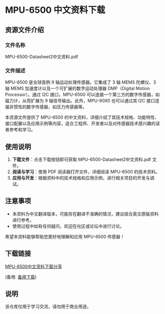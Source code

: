 # MPU-6500 中文资料下载

## 资源文件介绍

### 文件名称
MPU-6500-Datasheet2中文资料.pdf

### 文件描述
MPU-6500 是全球首例 9 轴运动处理传感器。它集成了 3 轴 MEMS 陀螺仪、3 轴 MEMS 加速度计以及一个可扩展的数字运动处理器 DMP（Digital Motion Processor）。通过 I2C 接口，MPU-6500 可以连接一个第三方的数字传感器，如磁力计，从而扩展为 9 轴信号输出。此外，MPU-60X0 也可以通过其 I2C 接口连接非惯性的数字传感器，如压力传感器等。

本资源文件提供了 MPU-6500 的中文资料，详细介绍了其技术规格、功能特性、接口配置以及应用示例等内容，适合工程师、开发者以及对传感器技术感兴趣的读者参考和学习。

## 使用说明

1. **下载文件**：点击下载按钮即可获取 MPU-6500-Datasheet2中文资料.pdf 文件。
2. **阅读与学习**：使用 PDF 阅读器打开文件，详细阅读 MPU-6500 的技术资料。
3. **应用与开发**：根据资料中的技术规格和应用示例，进行相关项目的开发与调试。

## 注意事项

- 本资料为中文翻译版本，可能存在翻译不准确的情况，建议结合英文原版资料进行参考。
- 使用过程中如有任何疑问，欢迎在社区或论坛中进行讨论。

希望本资料能够帮助您更好地理解和应用 MPU-6500 传感器！

## 下载链接
[MPU-6500中文资料下载分享](https://pan.quark.cn/s/c1b11cea594d) 

(备用: [备用下载](https://pan.baidu.com/s/1kymB0FZVYi6NsIfiwKmPMA?pwd=u1z5))

## 说明

该仓库仅用于学习交流，请勿用于商业用途。
